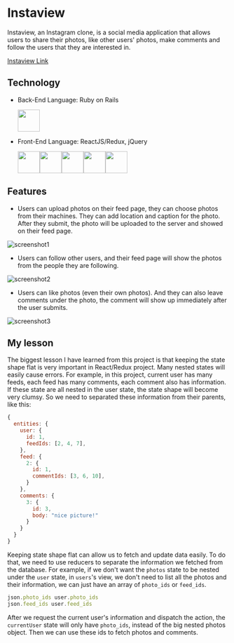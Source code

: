 # Instaview

Instaview, an Instagram clone, is a social media application that allows users to share their photos, like other users' photos, make comments and follow the users that they are interested in.

[Instaview Link](https://instaview-app.herokuapp.com/)

## Technology
* Back-End Language: Ruby on Rails

  <img src="https://github.com/chaofan85/Instaview/blob/master/docs/rails-logo.png?raw=true" width="50">

* Front-End Language: ReactJS/Redux, jQuery

  <img src="https://github.com/chaofan85/Instaview/blob/master/docs/HTML5_Logo.png?raw=true" width="50"><img src="https://github.com/chaofan85/Instaview/blob/master/docs/css3.png?raw=true" width="50"><img src="https://github.com/chaofan85/Instaview/blob/master/docs/react.png?raw=true" width="50"><img src="https://github.com/chaofan85/Instaview/blob/master/docs/redux.png?raw=true" width="50"><img src="https://github.com/chaofan85/Instaview/blob/master/docs/jquery_logo.png?raw=true" width="50">


## Features
* Users can upload photos on their feed page, they can choose photos from their machines. They can add location and caption for the photo. After they submit, the photo will be uploaded to the server and showed on their feed page.


![screenshot1](https://github.com/chaofan85/Instaview/blob/master/docs/screenshot1.png?raw=true)


* Users can follow other users, and their feed page will show the photos from the people they are following.


![screenshot2](https://github.com/chaofan85/Instaview/blob/master/docs/screenshot2.png?raw=true)


* Users can like photos (even their own photos). And they can also leave comments under the photo, the comment will show up immediately after the user submits.


![screenshot3](https://github.com/chaofan85/Instaview/blob/master/docs/screenshot3.png?raw=true)

## My lesson

The biggest lesson I have learned from this project is that keeping the state shape flat is very important in React/Redux project. Many nested states will easily cause errors. For example, in this project, current user has many feeds, each feed has many comments, each comment also has information. If these state are all nested in the user state, the state shape will become very clumsy. So we need to separated these information from their parents, like this:

```js
{
  entities: {
    user: {
      id: 1,
      feedIds: [2, 4, 7],
    },
    feed: {
      2: {
        id: 1,
        commentIds: [3, 6, 10],
      }
    },
    comments: {
      3: {
        id: 3,
        body: "nice picture!"
      }
    }
  }
}

```

Keeping state shape flat can allow us to fetch and update data easily. To do that, we need to use reducers to separate the information we fetched from the database. For example, if we don't want the `photos` state to be
nested under the `user` state, in `users`'s view, we don't need to list all the photos and their information, we can just have an array of `photo_ids` or `feed_ids`.
```js
json.photo_ids user.photo_ids
json.feed_ids user.feed_ids
```

After we request the current user's information and dispatch the action, the `currentUser` state will only have `photo_ids`, instead of the big nested photos object. Then we can use these ids to fetch photos and comments.
